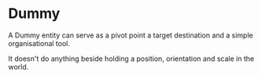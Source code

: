 # Dummy

A Dummy entity can serve as a pivot point a target destination and a
simple organisational tool.

It doesn't do anything beside holding a position, orientation and scale
in the world.

